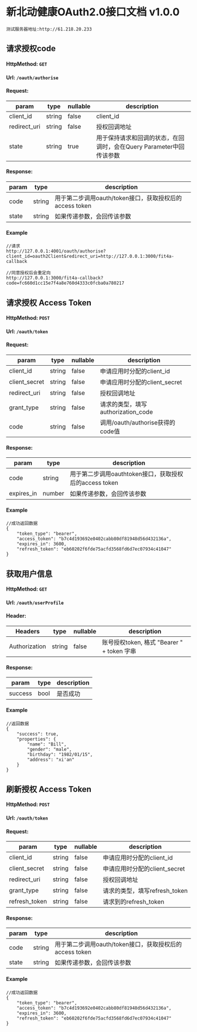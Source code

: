# 新北动健康OAuth2.0接口文档 v1.0.0  
    测试服务器地址:http://61.218.20.233
## 
    
## 请求授权code
>
#### HttpMethod: `GET`
#### Url: `/oauth/authorise`
#### Request: 
param       |type       |nullable   |description
------------|-----------|-----------|-----------
client_id        |string        |false      | client_id 
redirect_uri     |string  |false      |授权回调地址
state            |string  |true       |用于保持请求和回调的状态，在回调时，会在Query Parameter中回传该参数
#### Response:
param|type|description
-|-|-
code|string|用于第二步调用oauth/token接口，获取授权后的access token
state|string|如果传递参数，会回传该参数

#### Example
```
//请求
http://127.0.0.1:4001/oauth/authorise?client_id=oauth2Client&redirect_uri=http://127.0.0.1:3000/fit4a-callback

//同意授权后会重定向
http://127.0.0.1:3000/fit4a-callback?code=fc660d1cc15e7f4a8e760d4333c0fcba0a780217
```
## 请求授权 Access Token
> 
#### HttpMethod: `POST`
#### Url: `/oauth/token`
#### Request: 
param       |type       |nullable   |description
------------|-----------|-----------|-----------
client_id        |string        |false      | 申请应用时分配的client_id 
client_secret    |string        |false      | 申请应用时分配的client_secret
redirect_uri     |string  |false       |授权回调地址
grant_type       |string  |false       |请求的类型，填写authorization_code  
code             |string  |false       |调用/oauth/authorise获得的code值 

#### Response:
param|type|description
-|-|-
code|string|用于第二步调用oauthtoken接口，获取授权后的access token
expires_in|number|如果传递参数，会回传该参数

#### Example
```
//成功返回数据
{
    "token_type": "bearer",
    "access_token": "b7c4d193692e0402cabb80df81948d56d432136a",
    "expires_in": 3600,
    "refresh_token": "eb60202f6fde75acfd3568fd6d7ec07934c41047"
}
```
## 获取用户信息
> 
#### HttpMethod: `GET`
#### Url: `/oauth/userProfile`
#### Header:
Headers       |type       |nullable   |description
------------|-----------|-----------|-----------
Authorization      |string        |false      | 账号授权token, 格式 "Bearer " + token 字串

#### Response:
param|type|description
-|-|-
success|bool|是否成功

#### Example
```
//返回数据
{
    "success": true,
    "properties": {
        "name": "Bill",
        "gender": "male",
        "birthday": "1982/01/15",
        "address": "xi'an"
    }
}
```
## 刷新授权 Access Token
> 
#### HttpMethod: `POST`
#### Url: `/oauth/token`
#### Request: 
param       |type       |nullable   |description
------------|-----------|-----------|-----------
client_id        |string        |false      | 申请应用时分配的client_id 
client_secret    |string        |false      | 申请应用时分配的client_secret
redirect_uri     |string  |false       |授权回调地址
grant_type       |string  |false       |请求的类型，填写refresh_token 
refresh_token    |string  |false       |请求到的refresh_token 

#### Response:
param|type|description
-|-|-
code|string|用于第二步调用oauth/token接口，获取授权后的access token
state|string|如果传递参数，会回传该参数

#### Example
```
//成功返回数据
{
    "token_type": "bearer",
    "access_token": "b7c4d193692e0402cabb80df81948d56d432136a",
    "expires_in": 3600,
    "refresh_token": "eb60202f6fde75acfd3568fd6d7ec07934c41047"
}
```
